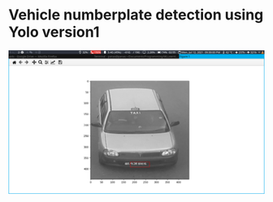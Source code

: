# Vehicle numberplate detection using Yolo version1
![alt text](https://github.com/Panas18/NumberplateDetection/blob/main/test_images/2021-07-12-213001_1366x768_scrot.png)
